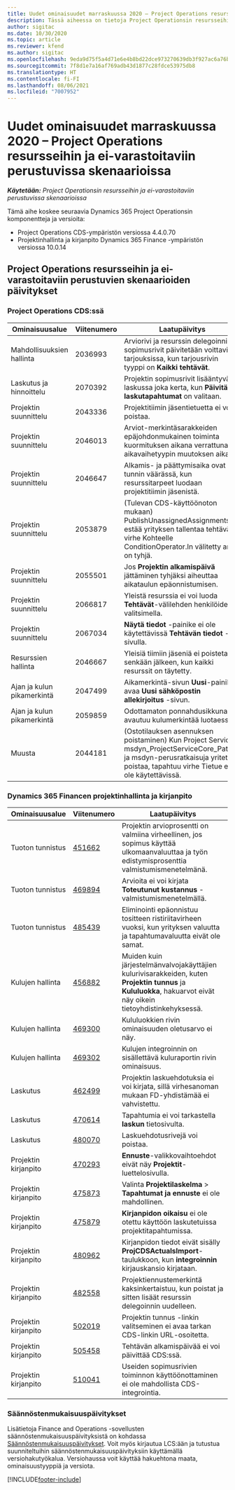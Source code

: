 ```yaml
---
title: Uudet ominaisuudet marraskuussa 2020 – Project Operations resursseihin ja ei-varastoitaviin perustuvissa skenaarioissa
description: Tässä aiheessa on tietoja Project Operationsin resursseihin ja ei-varastoitaviin perustuvien skenaarioiden marraskuun 2020 version päivityksissä olevia laatupäivityksiä.
author: sigitac
ms.date: 10/30/2020
ms.topic: article
ms.reviewer: kfend
ms.author: sigitac
ms.openlocfilehash: 9eda9d75f5a4d71e6e4b8bd22dce973270639db3f927ac6a76be5b3c4303fc31
ms.sourcegitcommit: 7f8d1e7a16af769adb43d1877c28fdce53975db8
ms.translationtype: HT
ms.contentlocale: fi-FI
ms.lasthandoff: 08/06/2021
ms.locfileid: "7007952"
---
```

# <a name="whats-new-november-2020---project-operations-for-resourcenon-stocked-based-scenarios"></a>Uudet ominaisuudet marraskuussa 2020 – Project Operations resursseihin ja ei-varastoitaviin perustuvissa skenaarioissa

_**Käytetään:** Project Operationsin resursseihin ja ei-varastoitaviin perustuvissa skenaarioissa_

Tämä aihe koskee seuraavia Dynamics 365 Project Operationsin komponentteja ja versioita:

- Project Operations CDS-ympäristön versiossa 4.4.0.70
- Projektinhallinta ja kirjanpito Dynamics 365 Finance -ympäristön versiossa 10.0.14

## <a name="updates-to-project-operations-for-resource-non-stocked-based-scenarios"></a>Project Operations resursseihin ja ei-varastoitaviin perustuvien skenaarioiden päivitykset

### <a name="project-operations-on-cds"></a>Project Operations CDS:ssä

| Ominaisuusalue                 | Viitenumero | Laatupäivitys                                                                                                                                                                    |
|------------------------------|------------------|-----------------------------------------------------------------------------------------------------------------------------------------------------------------------------------|
|   Mahdollisuuksien hallinta       | 2036993          | Arviorivi ja resurssin delegoinnin sopimusrivit päivitetään voittavissa tarjouksissa, kun tarjousrivin tyyppi on **Kaikki tehtävät**.                                                 |
| Laskutus ja hinnoittelu          | 2070392          | Projektin sopimusrivit lisääntyvät laskussa joka kerta, kun **Päivitä laskutapahtumat** on valitaan.                                                                         |
| Projektin suunnittelu             | 2043336          | Projektitiimin jäsentietuetta ei voi poistaa.                                                                                                                                  |
| Projektin suunnittelu             | 2046013          | Arviot-merkintäsarakkeiden epäjohdonmukainen toiminta kuormituksen aikana verrattuna aikavaihetyypin muutoksen aikana.                                                                                   |
| Projektin suunnittelu             | 2046647          | Alkamis- ja päättymisaika ovat tunnin väärässä, kun resurssitarpeet luodaan projektitiimin jäsenistä.                                                                      |
| Projektin suunnittelu             | 2053879          | (Tulevan CDS-käyttöönoton mukaan) PublishUnassignedAssignments estää yrityksen tallentaa tehtävä; virhe Kohteelle ConditionOperator.In välitetty arvo on tyhjä.                       |
| Projektin suunnittelu             | 2055501          | Jos **Projektin alkamispäivä** jättäminen tyhjäksi aiheuttaa aikataulun epäonnistumisen.                                                                                                      |
| Projektin suunnittelu             | 2066817          | Yleistä resurssia ei voi luoda **Tehtävät**-välilehden henkilöiden valitsimella.                                                                                                   |
| Projektin suunnittelu             | 2067034          | **Näytä tiedot** -painike ei ole käytettävissä **Tehtävän tiedot** -sivulla.                                                                                                       |
| Resurssien hallinta          | 2046667          | Yleisiä tiimiin jäseniä ei poisteta senkään jälkeen, kun kaikki resurssit on täytetty.                                                                                                    |
| Ajan ja kulun pikamerkintä | 2047499          | Aikamerkintä-sivun **Uusi**-painike avaa **Uusi sähköpostin allekirjoitus** -sivun.                                                                                               |
| Ajan ja kulun pikamerkintä | 2059859          | Odottamaton ponnahdusikkuna avautuu kulumerkintää luotaessa.                                                                                                                         |
| Muusta                        | 2044181          | (Ostotilauksen asennuksen poistaminen) Kun Project Servicen msdyn_ProjectServiceCore_Patch- ja msdyn-perusratkaisuja yritetään poistaa, tapahtuu virhe Tietue ei ole käytettävissä.  |

### <a name="project-management-and-accounting-in-dynamics-365-finance"></a>Dynamics 365 Financen projektinhallinta ja kirjanpito

| Ominaisuusalue        | Viitenumero | Laatupäivitys                                                                                                                                                            |
|---------------------|------------------|---------------------------------------------------------------------------------------------------------------------------------------------------------------------------|
| Tuoton tunnistus | [451662](https://fix.lcs.dynamics.com/Issue/Details/?bugId=451662)           | Projektin arvioprosentti on valmiina virheellinen, jos sopimus käyttää ulkomaanvaluuttaa ja työn edistymisprosenttia valmistumismenetelmänä.                     |
| Tuoton tunnistus | [469894](https://fix.lcs.dynamics.com/Issue/Details/?bugId=469894)           | Arvioita ei voi kirjata **Toteutunut kustannus** -valmistumismenetelmällä.                                                                                                    |
| Tuoton tunnistus | [485439](https://fix.lcs.dynamics.com/Issue/Details/?bugId=485439)           | Eliminointi epäonnistuu tositteen ristiriitavirheen vuoksi, kun yrityksen valuutta ja tapahtumavaluutta eivät ole samat.                                              |
| Kulujen hallinta  | [456882](https://fix.lcs.dynamics.com/Issue/Details/?bugId=456822)           | Muiden kuin järjestelmänvalvojakäyttäjien kulurivisarakkeiden, kuten **Projektin tunnus** ja **Kululuokka**, hakuarvot eivät näy oikein tietoyhdistinkehyksessä. |
| Kulujen hallinta  | [469300](https://fix.lcs.dynamics.com/Issue/Details/?bugId=469300)           | Kululuokkien rivin ominaisuuden oletusarvo ei näy.                                                                                                         |
| Kulujen hallinta  | [469302](https://fix.lcs.dynamics.com/Issue/Details/?bugId=469302)           | Kulujen integroinnin on sisällettävä kuluraportin rivin ominaisuus.                                                                                             |
| Laskutus           | [462499](https://fix.lcs.dynamics.com/Issue/Details/?bugId=462499)           | Projektin laskuehdotuksia ei voi kirjata, sillä virhesanoman mukaan FD-yhdistämää ei vahvistettu.                                                    |
| Laskutus           | [470614](https://fix.lcs.dynamics.com/Issue/Details/?bugId=470614)           | Tapahtumia ei voi tarkastella **laskun** tietosivulta.                                                                                                              |
| Laskutus           | [480070](https://fix.lcs.dynamics.com/Issue/Details/?bugId=480070)           | Laskuehdotusrivejä voi poistaa.                                                                                                                                  |
| Projektin kirjanpito  | [470293](https://fix.lcs.dynamics.com/Issue/Details/?bugId=470293)           | **Ennuste**-valikkovaihtoehdot eivät näy **Projektit**-luettelosivulla.                                                                                                   |
| Projektin kirjanpito  | [475873](https://fix.lcs.dynamics.com/Issue/Details/?bugId=475873)           | Valinta **Projektilaskelma**   > **Tapahtumat ja ennuste** ei ole mahdollinen.                                                                                                       |
| Projektin kirjanpito  | [475879](https://fix.lcs.dynamics.com/Issue/Details/?bugId=475879)           | **Kirjanpidon oikaisu** ei ole otettu käyttöön laskutetuissa projektitapahtumissa.                                                                                                  |
| Projektin kirjanpito  | [480962](https://fix.lcs.dynamics.com/Issue/Details/?bugId=480962)           | Kirjanpidon tiedot eivät sisälly **ProjCDSActualsImport**-taulukkoon, kun **integroinnin** kirjauskansio kirjataan.                                                  |
| Projektin kirjanpito  | [482558](https://fix.lcs.dynamics.com/Issue/Details/?bugId=482558)           | Projektiennustemerkintä kaksinkertaistuu, kun poistat ja sitten lisäät resurssin delegoinnin uudelleen.                                                                            |
| Projektin kirjanpito  | [502019](https://fix.lcs.dynamics.com/Issue/Details/?bugId=502019)           | Projektin tunnus -linkin valitseminen ei avaa tarkan CDS-linkin URL-osoitetta.                                                                                                         |
| Projektin kirjanpito  | [505458](https://fix.lcs.dynamics.com/Issue/Details/?bugId=505458)           | Tehtävän alkamispäivää ei voi päivittää CDS:ssä.                                                                                                                           |
| Projektin kirjanpito  | [510041](https://fix.lcs.dynamics.com/Issue/Details/?bugId=510041)           | Useiden sopimusrivien toiminnon käyttöönottaminen ei ole mahdollista CDS-integrointia.                                                                                   |

### <a name="regulatory-updates"></a>Säännöstenmukaisuuspäivitykset
Lisätietoja Finance and Operations -sovellusten säännöstenmukaisuuspäivityksistä on kohdassa [Säännöstenmukaisuuspäivitykset](/dynamics365/finance/localizations/regulatory-updates). Voit myös kirjautua LCS:ään ja tutustua suunniteltuihin säännöstenmukaisuuspäivityksiin käyttämällä versiohakutyökalua. Versiohaussa voit käyttää hakuehtona maata, ominaisuustyyppiä ja versiota.


[!INCLUDE[footer-include](../includes/footer-banner.md)]